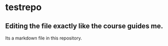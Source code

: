 # testrepo

## Editing the file exactly like the course guides me.

Its a markdown file in this repository.
